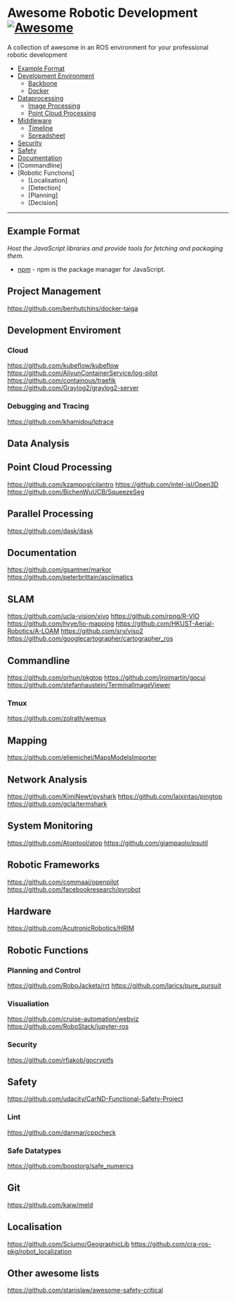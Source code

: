# Awesome Robotic Development [![Awesome](https://cdn.rawgit.com/sindresorhus/awesome/d7305f38d29fed78fa85652e3a63e154dd8e8829/media/badge.svg)](https://github.com/sindresorhus/awesome)

A collection of awesome in an ROS environment for your professional robotic development


* [Example Format](#example-format)
* [Development Environment](#development-environment)
  * [Backbone](#backbone)
  * [Docker](#docker)
* [Dataprocessing](#data-processing)
  * [Image Processing](#image-processing)
  * [Point Cloud Processing](#point-cloud-processing)
* [Middleware](#package-managers)
  * [Timeline](#timeline)
  * [Spreadsheet](#spreadsheet)
* [Security](#security)
* [Safety](#safety)
* [Documentation](#documentation)
* [Commandline]
* [Robotic Functions]
  * [Localisation]
  * [Detection]
  * [Planning]
  * [Decision]
----


## Example Format
*Host the JavaScript libraries and provide tools for fetching and packaging them.*

* [npm](https://www.npmjs.com/) - npm is the package manager for JavaScript.



## Project Management
https://github.com/benhutchins/docker-taiga


## Development Enviroment
### Cloud
https://github.com/kubeflow/kubeflow
https://github.com/AliyunContainerService/log-pilot
https://github.com/containous/traefik
https://github.com/Graylog2/graylog2-server

### Debugging and Tracing
https://github.com/khamidou/lptrace

## Data Analysis

## Point Cloud Processing
https://github.com/kzampog/cilantro
https://github.com/intel-isl/Open3D
https://github.com/BichenWuUCB/SqueezeSeg

## Parallel Processing
https://github.com/dask/dask

## Documentation
https://github.com/gsantner/markor
https://github.com/peterbrittain/asciimatics

## SLAM
https://github.com/ucla-vision/xivo
https://github.com/rpng/R-VIO
https://github.com/hyye/lio-mapping
https://github.com/HKUST-Aerial-Robotics/A-LOAM
https://github.com/srv/viso2
https://github.com/googlecartographer/cartographer_ros

## Commandline
https://github.com/orhun/pkgtop
https://github.com/jroimartin/gocui
https://github.com/stefanhaustein/TerminalImageViewer

### Tmux
https://github.com/zolrath/wemux


## Mapping
https://github.com/eliemichel/MapsModelsImporter


## Network Analysis
https://github.com/KimiNewt/pyshark
https://github.com/laixintao/pingtop
https://github.com/gcla/termshark

## System Monitoring
https://github.com/Atoptool/atop
https://github.com/giampaolo/psutil


## Robotic Frameworks
https://github.com/commaai/openpilot
https://github.com/facebookresearch/pyrobot

## Hardware
https://github.com/AcutronicRobotics/HRIM

## Robotic Functions
### Planning and Control
https://github.com/RoboJackets/rrt
https://github.com/larics/pure_pursuit


### Visualiation
https://github.com/cruise-automation/webviz
https://github.com/RoboStack/jupyter-ros

### Security
https://github.com/rfjakob/gocryptfs


## Safety
https://github.com/udacity/CarND-Functional-Safety-Project

### Lint
https://github.com/danmar/cppcheck

### Safe Datatypes
https://github.com/boostorg/safe_numerics


## Git
https://github.com/kaiw/meld


## Localisation
https://github.com/Sciumo/GeographicLib
https://github.com/cra-ros-pkg/robot_localization

## Other awesome lists
https://github.com/stanislaw/awesome-safety-critical
